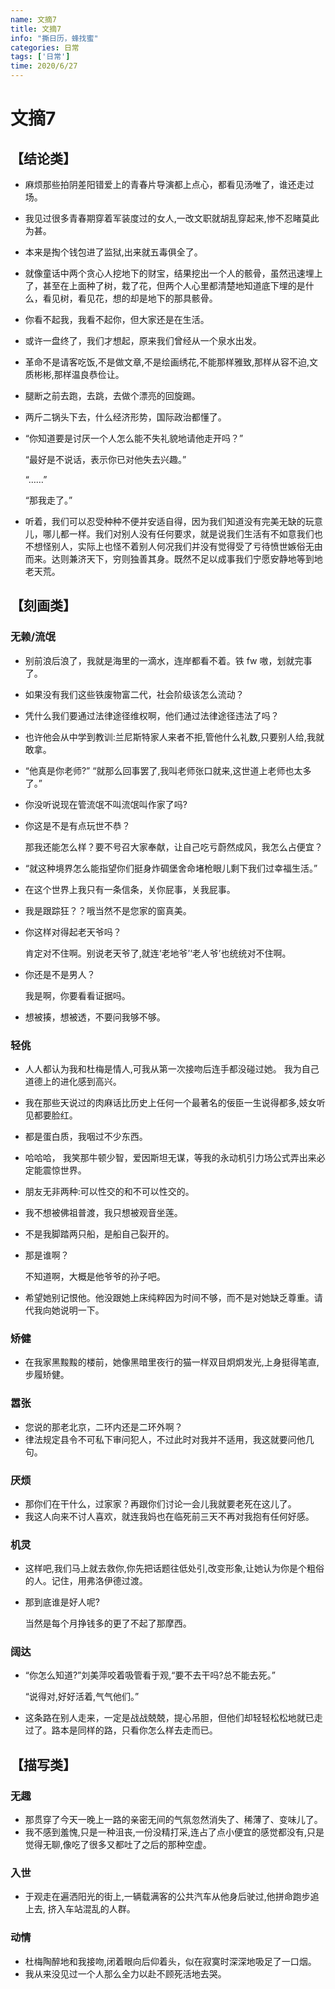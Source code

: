 ```yaml
---
name: 文摘7
title: 文摘7
info: "撕日历，蜂找蜜"
categories: 日常
tags: ['日常']
time: 2020/6/27
---
```


# 文摘7

## 【结论类】

- 麻烦那些拍阴差阳错爱上的青春片导演都上点心，都看见汤唯了，谁还走过场。

- 我见过很多青春期穿着军装度过的女人,一改文职就胡乱穿起来,惨不忍睹莫此为甚。

- 本来是掏个钱包进了监狱,出来就五毒俱全了。

- 就像童话中两个贪心人挖地下的财宝，结果挖出一个人的骸骨，虽然迅速埋上了，甚至在上面种了树，栽了花，但两个人心里都清楚地知道底下埋的是什么，看见树，看见花，想的却是地下的那具骸骨。

- 你看不起我，我看不起你，但大家还是在生活。

- 或许一盘终了，我们才想起，原来我们曾经从一个泉水出发。

- 革命不是请客吃饭,不是做文章,不是绘画绣花,不能那样雅致,那样从容不迫,文质彬彬,那样温良恭俭让。

- 腿断之前去跑，去跳，去做个漂亮的回旋踢。

- 两斤二锅头下去，什么经济形势，国际政治都懂了。

- “你知道要是讨厌一个人怎么能不失礼貌地请他走开吗？”

  “最好是不说话，表示你已对他失去兴趣。”

  “……”

  “那我走了。”

- 听着，我们可以忍受种种不便并安适自得，因为我们知道没有完美无缺的玩意儿，哪儿都一样。我们对别人没有任何要求，就是说我们生活有不如意我们也不想怪别人，实际上也怪不着别人何况我们并没有觉得受了亏待愤世嫉俗无由而来。达则兼济天下，穷则独善其身。既然不足以成事我们宁愿安静地等到地老天荒。

## 【刻画类】

### 无赖/流氓

- 别前浪后浪了，我就是海里的一滴水，连岸都看不着。铁 fw 嗷，划就完事了。

- 如果没有我们这些铁废物富二代，社会阶级该怎么流动？

- 凭什么我们要通过法律途径维权啊，他们通过法律途径违法了吗？

- 也许他会从中学到教训:兰尼斯特家人来者不拒,管他什么礼数,只要别人给,我就敢拿。

- “他真是你老师?” “就那么回事罢了,我叫老师张口就来,这世道上老师也太多了。”

- 你没听说现在管流氓不叫流氓叫作家了吗?

- 你这是不是有点玩世不恭？

  那我还能怎么样？要不号召大家奉献，让自己吃亏蔚然成风，我怎么占便宜？

- “就这种境界怎么能指望你们挺身炸碉堡舍命堵枪眼儿剩下我们过幸福生活。”

- 在这个世界上我只有一条信条，关你屁事，关我屁事。

- 我是跟踪狂？？哦当然不是您家的窗真美。

- 你这样对得起老天爷吗？

  肯定对不住啊。别说老天爷了,就连‘老地爷’‘老人爷’也统统对不住啊。
  
- 你还是不是男人？

  我是啊，你要看看证据吗。
  
- 想被揍，想被透，不要问我够不够。

### 轻佻

- 人人都认为我和杜梅是情人,可我从第一次接吻后连手都没碰过她。 我为自己道德上的进化感到高兴。

- 我在那些天说过的肉麻话比历史上任何一个最著名的佞臣一生说得都多,妓女听见都要脸红。

- 都是蛋白质，我咽过不少东西。

- 哈哈哈， 我笑那牛顿少智，爱因斯坦无谋，等我的永动机引力场公式弄出来必定能震惊世界。

- 朋友无非两种:可以性交的和不可以性交的。

- 我不想被佛祖普渡，我只想被观音坐莲。

- 不是我脚踏两只船，是船自己裂开的。

- 那是谁啊？

  不知道啊，大概是他爷爷的孙子吧。
  
- 希望她别记恨他。他没跟她上床纯粹因为时间不够，而不是对她缺乏尊重。请代我向她说明一下。

### 矫健

- 在我家黑黢黢的楼前，她像黑暗里夜行的猫一样双目炯炯发光,上身挺得笔直,步履矫健。

### 嚣张

- 您说的那老北京，二环内还是二环外啊？
- 律法规定县令不可私下审问犯人，不过此时对我并不适用，我这就要问他几句。

### 厌烦

- 那你们在干什么，过家家？再跟你们讨论一会儿我就要老死在这儿了。
- 我这人向来不讨人喜欢，就连我妈也在临死前三天不再对我抱有任何好感。

### 机灵

- 这样吧,我们马上就去救你,你先把话题往低处引,改变形象,让她认为你是个粗俗的人。记住，用弗洛伊德过渡。

- 那到底谁是好人呢?

  当然是每个月挣钱多的更了不起了那摩西。

### 阔达

- “你怎么知道?”刘美萍咬着吸管看于观,“要不去干吗?总不能去死。” 

  “说得对,好好活着,气气他们。”
  
- 这条路在别人走来，一定是战战兢兢，提心吊胆，但他们却轻轻松松地就已走过了。路本是同样的路，只看你怎么样去走而已。

## 【描写类】

### 无趣

- 那贯穿了今天一晚上一路的亲密无间的气氛忽然消失了、稀薄了、变味儿了。
- 我不感到羞愧,只是一种沮丧,一份没精打采,连占了点小便宜的感觉都没有,只是觉得无聊,像吃了很多又都吐了之后的那种空虚。

### 入世

- 于观走在遍洒阳光的街上,一辆载满客的公共汽车从他身后驶过,他拼命跑步追上去, 挤入车站混乱的人群。

### 动情

- 杜梅陶醉地和我接吻,闭着眼向后仰着头，似在寂寞时深深地吸足了一口烟。
- 我从来没见过一个人那么全力以赴不顾死活地去哭。

